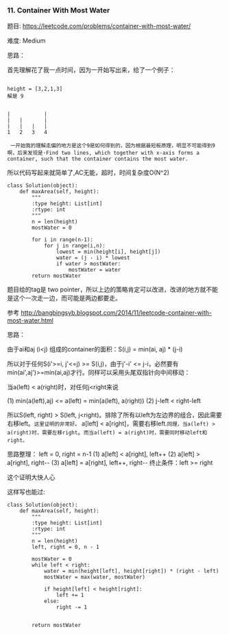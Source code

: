 ### 11. Container With Most Water



题目:
<https://leetcode.com/problems/container-with-most-water/>


难度:
Medium

思路：


首先理解花了我一点时间，因为一开始写出来，给了一个例子：

```

height = [3,2,1,3]
解是 9


|			|
|	|		|
|	|	|	|
1   2   3   4
    
 一开始我的理解走偏的地方是这个9是如何得到的，因为根据最短板原理，明显不可能得到9啊，后来发现是·Find two lines, which together with x-axis forms a container, such that the container contains the most water.
```

所以代码写起来就简单了,AC无能，超时，时间复杂度O(N^2)


```
class Solution(object):
    def maxArea(self, height):
        """
        :type height: List[int]
        :rtype: int
        """
        n = len(height)
        mostWater = 0

        for i in range(n-1):
        	for j in range(i,n):
        		lowest = min(height[i], height[j])
        		water = (j - i) * lowest
        		if water > mostWater:
        			mostWater = water
        return mostWater

```

题目给的tag是 two pointer，所以上边的策略肯定可以改进，改进的地方就不能是这个一次走一边，而可能是两边都要走。



参考 <http://bangbingsyb.blogspot.com/2014/11/leetcode-container-with-most-water.html>


思路：

由于ai和aj (i<j) 组成的container的面积：S(i,j) = min(ai, aj) * (j-i)

所以对于任何S(i'>=i, j'<=j) >= S(i,j)，由于j'-i' <= j-i，必然要有min(ai',aj')>=min(ai,aj)才行。同样可以采用头尾双指针向中间移动：

当a(left) < a(right)时，对任何j<right来说

(1) min(a(left),aj) <= a(left) = min(a(left), a(right))
(2) j-left < right-left

所以S(left, right) > S(left, j<right)。排除了所有以left为左边界的组合，因此需要右移left。`这里证明的非常好。` a[left] < a[right]，需要右移left.`同理，当a(left) > a(right)时，需要左移right`。`而当a(left) = a(right)时，需要同时移动left和right。`

思路整理：
left = 0, right = n-1
(1) a[left] < a[right], left++
(2) a[left] > a[right], right--
(3) a[left] = a[right], left++, right--
终止条件：left >= right

这个证明大快人心


这样写也能过:


```
class Solution(object):
    def maxArea(self, height):
        """
        :type height: List[int]
        :rtype: int
        """
        n = len(height)
        left, right = 0, n - 1

        mostWater = 0
        while left < right:
        	water = min(height[left], height[right]) * (right - left)
        	mostWater = max(water, mostWater)

        	if height[left] < height[right]:
        		left += 1
        	else:
        		right -= 1


        return mostWater
```
